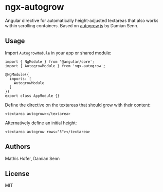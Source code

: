 # ngx-autogrow

Angular directive for automatically height-adjusted textareas that also works within scrolling
containers. Based on [autogrow.js](https://github.com/topaxi/autogrow.js) by Damian Senn.

## Usage

Import ``AutogrowModule`` in your app or shared module:

    import { NgModule } from '@angular/core';
    import { AutogrowModule } from 'ngx-autogrow';

    @NgModule({
      imports: [
        AutogrowModule
      ]
    })
    export class AppModule {}

Define the directive on the textareas that should grow with their content:

    <textarea autogrow></textarea>

Alternatively define an initial height:

    <textarea autogrow rows="5"></textarea>


## Authors

Mathis Hofer, Damian Senn


## License

MIT
